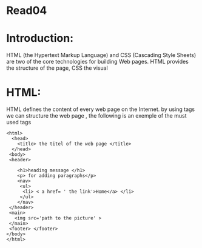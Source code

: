 # Read04
# Introduction:

HTML (the Hypertext Markup Language) and CSS (Cascading Style Sheets) are two of the core technologies for building Web pages. HTML provides the structure of the page, CSS the visual

# HTML:
HTML defines the content of every web page on the Internet.
by using tags we can structure the web page , the following is an exemple of the must used tags 


    <html>
      <head>
        <title> the titel of the web page </title>
      </head>
     <body>
     <header> 

        <h1>heading message </h1>
        <p> for adding paragraphs</p>
        <nav> 
         <ul>
          <li> < a href= ' the link'>Home</a> </li>
         </ul>    
        </nav>
     </header>
     <main>
       <img src='path to the picture' >
     </main>
     <footer> </footer>
    </body>
    </html>